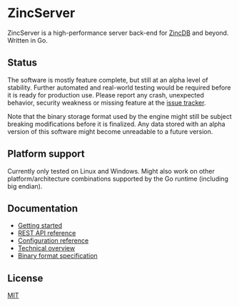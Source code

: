 # ZincServer

ZincServer is a high-performance server back-end for [ZincDB](https://github.com/zincbase/zincdb) and beyond. Written in Go.

## Status

The software is mostly feature complete, but still at an alpha level of stability. Further automated and real-world testing would be required before it is ready for production use. Please report any crash, unexpected behavior, security weakness or missing feature at the [issue tracker](https://github.com/zincbase/zincserver/issues).

Note that the binary storage format used by the engine might still be subject breaking modifications before it is finalized. Any data stored with an alpha version of this software might become unreadable to a future version.

## Platform support

Currently only tested on Linux and Windows. Might also work on other platform/architecture combinations supported by the Go runtime (including big endian).

## Documentation

* [Getting started](https://github.com/zincbase/zincserver/blob/master/docs/Getting%20started.md)
* [REST API reference](https://github.com/zincbase/zincserver/blob/master/docs/REST%20API%20reference.md)
* [Configuration reference](https://github.com/zincbase/zincserver/blob/master/docs/Configuration%20reference.md)
* [Technical overview](https://github.com/zincbase/zincserver/blob/master/docs/Technical%20overview.md)
* [Binary format specification](https://github.com/zincbase/zincserver/blob/master/docs/Binary%20format%20specification.md)

## License

[MIT](https://github.com/zincbase/zincserver/blob/master/LICENSE)
